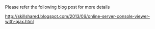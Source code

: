Please refer the following blog post for more details

http://skillshared.blogspot.com/2013/06/online-server-console-viewer-with-ajax.html
